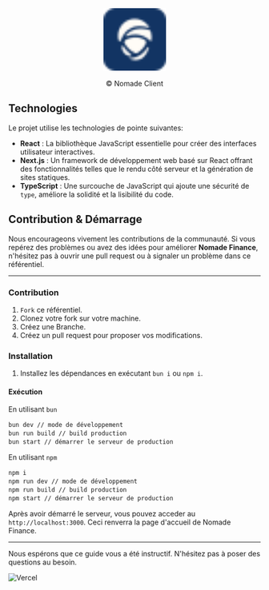 <div align="center">
  <img src="./src/assets/nomade-badge.svg" width="125" height="125" alt="badge-nomade"/>
  <p align="center">&copy; Nomade Client</p>
</div>

## Technologies

Le projet utilise les technologies de pointe suivantes:

- **React** : La bibliothèque JavaScript essentielle pour créer des interfaces utilisateur interactives.
- **Next.js** : Un framework de développement web basé sur React offrant des fonctionnalités telles que le rendu côté serveur et la génération de sites statiques.
- **TypeScript** : Une surcouche de JavaScript qui ajoute une sécurité de `type`, améliore la solidité et la lisibilité du code.

## Contribution & Démarrage

Nous encourageons vivement les contributions de la communauté. Si vous repérez des problèmes ou avez des idées pour améliorer **Nomade Finance**, n'hésitez pas à ouvrir une pull request ou à signaler un problème dans ce référentiel.

---

### Contribution

1. `Fork` ce référentiel.
2. Clonez votre fork sur votre machine.
3. Créez une Branche.
4. Créez un pull request pour proposer vos modifications.

### Installation

1. Installez les dépendances en exécutant `bun i` ou `npm i`.

#### Exécution

En utilisant `bun`

```bash
bun dev // mode de développement
bun run build // build production
bun start // démarrer le serveur de production
```

En utilisant `npm`

```bash
npm i
npm run dev // mode de développement
npm run build // build production
npm start // démarrer le serveur de production
```

Après avoir démarré le serveur, vous pouvez acceder au `http://localhost:3000`.
Ceci renverra la page d'accueil de Nomade Finance.

---

Nous espérons que ce guide vous a été instructif. N'hésitez pas à poser des questions au besoin.

![Vercel](https://vercelbadge.vercel.app/api/Nomade-Finance/nomade-client)
